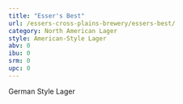 ```yaml
---
title: "Esser's Best"
url: /essers-cross-plains-brewery/essers-best/
category: North American Lager
style: American-Style Lager
abv: 0
ibu: 0
srm: 0
upc: 0
---
```

German Style Lager
